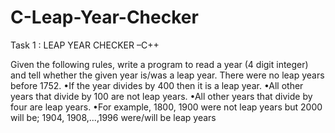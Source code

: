 # C-Leap-Year-Checker
Task 1 :  LEAP YEAR CHECKER –C++

Given the following rules, write a program to read a year (4 digit integer) and tell whether the given year is/was a leap year. There were no leap years before 1752.
•If the year divides by 400 then it is a leap year.
•All other years that divide by 100 are not leap years.
•All other years that divide by four are leap years.
•For example, 1800, 1900 were not leap years but 2000 will be; 1904, 1908,...,1996 were/will be leap years
